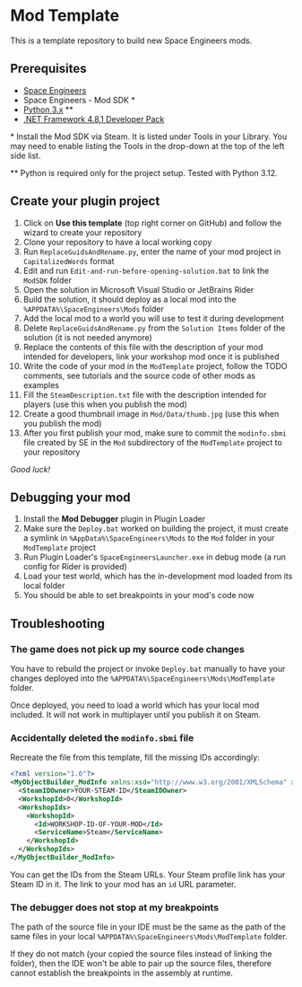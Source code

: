 # Mod Template

This is a template repository to build new Space Engineers mods.

## Prerequisites

- [Space Engineers](https://store.steampowered.com/app/244850/Space_Engineers/)
- Space Engineers - Mod SDK \*
- [Python 3.x](https://python.org) \**
- [.NET Framework 4.8.1 Developer Pack](https://dotnet.microsoft.com/en-us/download/dotnet-framework/net481)

\* Install the Mod SDK via Steam. It is listed under Tools in your Library. You may need to enable listing the Tools in the drop-down at the top of the left side list.

\** Python is required only for the project setup. Tested with Python 3.12.

## Create your plugin project

1. Click on **Use this template** (top right corner on GitHub) and follow the wizard to create your repository
2. Clone your repository to have a local working copy
3. Run `ReplaceGuidsAndRename.py`, enter the name of your mod project in `CapitalizedWords` format
4. Edit and run `Edit-and-run-before-opening-solution.bat` to link the `ModSDK` folder 
5. Open the solution in Microsoft Visual Studio or JetBrains Rider
6. Build the solution, it should deploy as a local mod into the `%APPDATA%\SpaceEngineers\Mods` folder
7. Add the local mod to a world you will use to test it during development
8. Delete `ReplaceGuidsAndRename.py` from the `Solution Items` folder of the solution (it is not needed anymore)
9. Replace the contents of this file with the description of your mod intended for developers, link your workshop mod once it is published
10. Write the code of your mod in the `ModTemplate` project, follow the TODO comments, see tutorials and the source code of other mods as examples
11. Fill the `SteamDescription.txt` file with the description intended for players (use this when you publish the mod)
12. Create a good thumbnail image in `Mod/Data/thumb.jpg` (use this when you publish the mod)
13. After you first publish your mod, make sure to commit the `modinfo.sbmi` file created by SE in the `Mod` subdirectory of the `ModTemplate` project to your repository  

_Good luck!_

## Debugging your mod

1. Install the **Mod Debugger** plugin in Plugin Loader
2. Make sure the `Deploy.bat` worked on building the project, it must create a symlink in `%AppData%\SpaceEngineers\Mods` to the `Mod` folder in your `ModTemplate` project
3. Run Plugin Loader's `SpaceEngineersLauncher.exe` in debug mode (a run config for Rider is provided)
4. Load your test world, which has the in-development mod loaded from its local folder
5. You should be able to set breakpoints in your mod's code now

## Troubleshooting

### The game does not pick up my source code changes

You have to rebuild the project or invoke `Deploy.bat` manually to have your changes
deployed into the `%APPDATA%\SpaceEngineers\Mods\ModTemplate` folder.

Once deployed, you need to load a world which has your local mod included. It will
not work in multiplayer until you publish it on Steam.

### Accidentally deleted the `modinfo.sbmi` file

Recreate the file from this template, fill the missing IDs accordingly:

```xml
<?xml version="1.0"?>
<MyObjectBuilder_ModInfo xmlns:xsd="http://www.w3.org/2001/XMLSchema" xmlns:xsi="http://www.w3.org/2001/XMLSchema-instance">
  <SteamIDOwner>YOUR-STEAM-ID</SteamIDOwner>
  <WorkshopId>0</WorkshopId>
  <WorkshopIds>
    <WorkshopId>
      <Id>WORKSHOP-ID-OF-YOUR-MOD</Id>
      <ServiceName>Steam</ServiceName>
    </WorkshopId>
  </WorkshopIds>
</MyObjectBuilder_ModInfo>
```

You can get the IDs from the Steam URLs. Your Steam profile link has your Steam ID in it. The link to your mod has an `id` URL parameter.

### The debugger does not stop at my breakpoints

The path of the source file in your IDE must be the same as the path of the same files in your local `%APPDATA%\SpaceEngineers\Mods\ModTemplate` folder.

If they do not match (your copied the source files instead of linking the folder), then the IDE won't be able to pair up the source files, therefore cannot establish the breakpoints in the assembly at runtime.